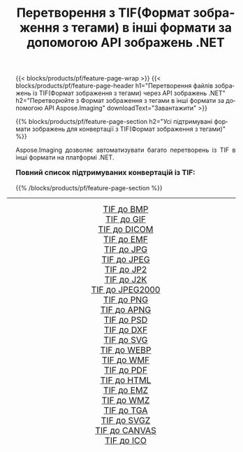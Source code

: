 ﻿---
title: Перетворення з TIF(Формат зображення з тегами) в інші формати за допомогою API зображень .NET 
weight: 3920
url: /uk/net/conversion/from/tif/ 
lang: uk
langdirlevel: 2
locales: zh-hans,ja,it,ru,de,es,fr,nl,id,lt,pl,pt,vi,tr,ko,zh-hant,ar,hi,th,sv,cs,uk,he
description: За допомогою Aspose.Imaging ви можете легко конвертувати з TIF(Формат зображення з тегами) в інші формати
---

{{< blocks/products/pf/feature-page-wrap >}}
{{< blocks/products/pf/feature-page-header h1="Перетворення файлів зображень із TIF(Формат зображення з тегами) через API зображень .NET" h2="Перетворюйте з Формат зображення з тегами в інші формати за допомогою API Aspose.Imaging" downloadText="Завантажити" >}}


{{% blocks/products/pf/feature-page-section  h2="Усі підтримувані формати зображень для конвертації з TIF(Формат зображення з тегами)" %}}
<p align=justify>Aspose.Imaging дозволяє автоматизувати багато перетворень із TIF в інші формати на платформі .NET. </p>
<h3 style="margin-top:16px;">
Повний список підтримуваних конвертацій із TIF:
</h3>
{{% /blocks/products/pf/feature-page-section %}}
<div class="container-fluid productfamilypage bg-gray">
    <div class="convertypes bg-gray agp-content section">
        <div class="container">
		<hr style="margin-left:-20px;"/>
		<div class="row other-converters" style="gap: 10px;font-size: 19px;text-align:center;">
		    <div class='col-md-3 other-converter remove-lp remove-rp'><a href="/imaging/uk/net/conversion/tif-to-bmp/" style="padding:15px;">TIF до BMP</a></div><div class='col-md-3 other-converter remove-lp remove-rp'><a href="/imaging/uk/net/conversion/tif-to-gif/" style="padding:15px;">TIF до GIF</a></div><div class='col-md-3 other-converter remove-lp remove-rp'><a href="/imaging/uk/net/conversion/tif-to-dicom/" style="padding:15px;">TIF до DICOM</a></div><div class='col-md-3 other-converter remove-lp remove-rp'><a href="/imaging/uk/net/conversion/tif-to-emf/" style="padding:15px;">TIF до EMF</a></div><div class='col-md-3 other-converter remove-lp remove-rp'><a href="/imaging/uk/net/conversion/tif-to-jpg/" style="padding:15px;">TIF до JPG</a></div><div class='col-md-3 other-converter remove-lp remove-rp'><a href="/imaging/uk/net/conversion/tif-to-jpeg/" style="padding:15px;">TIF до JPEG</a></div><div class='col-md-3 other-converter remove-lp remove-rp'><a href="/imaging/uk/net/conversion/tif-to-jp2/" style="padding:15px;">TIF до JP2</a></div><div class='col-md-3 other-converter remove-lp remove-rp'><a href="/imaging/uk/net/conversion/tif-to-j2k/" style="padding:15px;">TIF до J2K</a></div><div class='col-md-3 other-converter remove-lp remove-rp'><a href="/imaging/uk/net/conversion/tif-to-jpeg2000/" style="padding:15px;">TIF до JPEG2000</a></div><div class='col-md-3 other-converter remove-lp remove-rp'><a href="/imaging/uk/net/conversion/tif-to-png/" style="padding:15px;">TIF до PNG</a></div><div class='col-md-3 other-converter remove-lp remove-rp'><a href="/imaging/uk/net/conversion/tif-to-apng/" style="padding:15px;">TIF до APNG</a></div><div class='col-md-3 other-converter remove-lp remove-rp'><a href="/imaging/uk/net/conversion/tif-to-psd/" style="padding:15px;">TIF до PSD</a></div><div class='col-md-3 other-converter remove-lp remove-rp'><a href="/imaging/uk/net/conversion/tif-to-dxf/" style="padding:15px;">TIF до DXF</a></div><div class='col-md-3 other-converter remove-lp remove-rp'><a href="/imaging/uk/net/conversion/tif-to-svg/" style="padding:15px;">TIF до SVG</a></div><div class='col-md-3 other-converter remove-lp remove-rp'><a href="/imaging/uk/net/conversion/tif-to-webp/" style="padding:15px;">TIF до WEBP</a></div><div class='col-md-3 other-converter remove-lp remove-rp'><a href="/imaging/uk/net/conversion/tif-to-wmf/" style="padding:15px;">TIF до WMF</a></div><div class='col-md-3 other-converter remove-lp remove-rp'><a href="/imaging/uk/net/conversion/tif-to-pdf/" style="padding:15px;">TIF до PDF</a></div><div class='col-md-3 other-converter remove-lp remove-rp'><a href="/imaging/uk/net/conversion/tif-to-html/" style="padding:15px;">TIF до HTML</a></div><div class='col-md-3 other-converter remove-lp remove-rp'><a href="/imaging/uk/net/conversion/tif-to-emz/" style="padding:15px;">TIF до EMZ</a></div><div class='col-md-3 other-converter remove-lp remove-rp'><a href="/imaging/uk/net/conversion/tif-to-wmz/" style="padding:15px;">TIF до WMZ</a></div><div class='col-md-3 other-converter remove-lp remove-rp'><a href="/imaging/uk/net/conversion/tif-to-tga/" style="padding:15px;">TIF до TGA</a></div><div class='col-md-3 other-converter remove-lp remove-rp'><a href="/imaging/uk/net/conversion/tif-to-svgz/" style="padding:15px;">TIF до SVGZ</a></div><div class='col-md-3 other-converter remove-lp remove-rp'><a href="/imaging/uk/net/conversion/tif-to-canvas/" style="padding:15px;">TIF до CANVAS</a></div><div class='col-md-3 other-converter remove-lp remove-rp'><a href="/imaging/uk/net/conversion/tif-to-ico/" style="padding:15px;">TIF до ICO</a></div>
                </div>
        </div>
    </div>
</div>
<br/>

